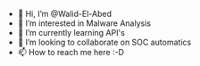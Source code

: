 - 👋 Hi, I’m @Walid-El-Abed
- 👀 I’m interested in Malware Analysis
- 🌱 I’m currently learning API's
- 💞️ I’m looking to collaborate on SOC automatics
- 📫 How to reach me here :-D

<!---
Walid-El-Abed/Walid-El-Abed is a ✨ special ✨ repository because its `README.md` (this file) appears on your GitHub profile.
--->
